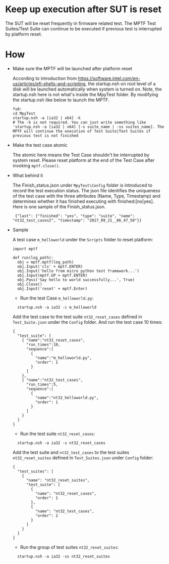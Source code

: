 # Keep up execution after SUT is reset

The SUT will be reset frequently in firmware related test. The MPTF Test Suites/Test Suite can continue to be executed if previous test is interrupted by platform reset. 


# How 
* Make sure the MPTF will be launched after platform reset
  
  According to introduction from https://software.intel.com/en-us/articles/efi-shells-and-scripting, the startup.nsh on root level of a disk will be launched automatically when system is turned on. Note, the startup.nsh here is not what's inside the MpyTest folder. By modifying the startup.nsh like below to launch the MPTF.

  ```
  fs0:    
  cd MpyTest  
  startup.nsh -a [ia32 | x64] -k
  # The -k is not required. You can just write something like 'startup.nsh -a [ia32 | x64] [-s suite_name | -ss suites_name]. The MPTF will continue the execution of Test Suite|Test Suites if previous test is not finished
  ```
* Make the test case atomic 
  
  The atomic here means the Test Case shouldn't be interrupted by system reset. Please reset platform at the end of the Test Case after invoking `mptf.close()`. 

* What behind it
  
  The Finish_status.json under `MpyTest\Config` folder is introduced to record the test execution status. The json file identifies the uniqueness of the test case with the three attributes (Name, Type, Timestamp) and determines whether it has finished executing with finished:[no|yes]. Here is one sample of the Finish_status.json.

  ```
   {"last": {"finished": "yes", "type": "suite", "name": "nt32_test_cases2", "timestamp": "2017_09_21__06_47_50"}}
  ```
 
* Sample 
  
  A test case `m_helloworld` under the `Scripts` folder to reset platform:
  ```  
  import mptf
  
  def run(log_path):
    obj = mptf.mptf(log_path)
    obj.Input('cls' + mptf.ENTER)
    obj.Input('hello from micro python test framework...')
    obj.Input(mptf.UP + mptf.ENTER)
    obj.Pass('Say hello to world successfully...', True)
    obj.Close()
    obj.Input('reset' + mptf.Enter) 
  ```
  * Run the test Case `m_helloworld.py`:
  ```
    startup.nsh -a ia32 -c m_helloworld
  ```
  
  Add the test case to the test suite `nt32_reset_cases` defined in `Test_Suite.json` under the `Config` folder. And run the test case 10 times:
  ```
  {
    "test_suite": [
      { "name":"nt32_reset_cases",
        "run_times":10,
        "sequence":[
          {
            "name":"m_helloworld.py",
            "order": 1
          }
        ]
      },
      { "name":"nt32_test_cases",
        "run_times":5,
        "sequence":[
          {
            "name":"nt32_helloworld.py",
            "order": 1
          }
        ]
      }
    ]
  }
  ```
  * Run the test suite `nt32_reset_cases`:
  ```
    startup.nsh -a ia32 -s nt32_reset_cases
  ```
  Add the test suite and `nt32_test_cases` to the test suites `nt32_reset_suites` defined in `Test_Suites.json` under `Config` folder: 
  ```
  {
    "test_suites": [
      {
        "name": "nt32_reset_suites",
        "test_suite": [
          {
            "name": "nt32_reset_cases",
            "order": 1
          },
          {
            "name": "nt32_test_cases",
            "order": 2
          }
        ]
      }
    ]
  }
  ```
  * Run the group of test suites `nt32_reset_suites`:
  ```
    startup.nsh -a ia32 -ss nt32_reset_suites
  ```

